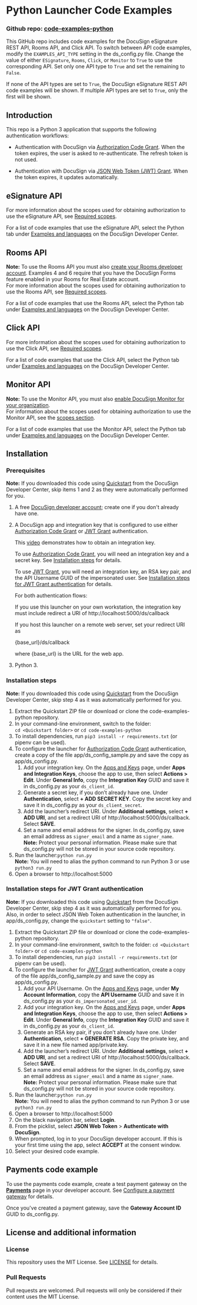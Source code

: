 ﻿# Python Launcher Code Examples

### Github repo: [code-examples-python](./)

This GitHub repo includes code examples for the DocuSign eSignature REST API, Rooms API, and Click API. To switch between API code examples, modify the `EXAMPLES_API_TYPE` setting in the ds_config.py file. Change the value of either `ESignature`, `Rooms`, `Click`, or `Monitor` to `True` to use the corresponding API. Set only one API type to `True` and set the remaining to `False`.

If none of the API types are set to `True`, the DocuSign eSignature REST API code examples will be shown. If multiple API types are set to `True`, only the first will be shown.


## Introduction

This repo is a Python 3 application that supports the following authentication workflows:

* Authentication with DocuSign via [Authorization Code Grant](https://developers.docusign.com/platform/auth/authcode).
When the token expires, the user is asked to re-authenticate. The refresh token is not used.

* Authentication with DocuSign via [JSON Web Token (JWT) Grant](https://developers.docusign.com/platform/auth/jwt/).
When the token expires, it updates automatically.

## eSignature API

For more information about the scopes used for obtaining authorization to use the eSignature API, see [Required scopes](https://developers.docusign.com/docs/esign-rest-api/esign101/auth#required-scopes).

For a list of code examples that use the eSignature API, select the Python tab under [Examples and languages](https://developers.docusign.com/docs/esign-rest-api/how-to/code-launchers#examples-and-languages) on the DocuSign Developer Center.

## Rooms API

**Note:** To use the Rooms API you must also [create your Rooms developer account](https://developers.docusign.com/docs/rooms-api/rooms101/create-account). Examples 4 and 6 require that you have the DocuSign Forms feature enabled in your Rooms for Real Estate account.  
For more information about the scopes used for obtaining authorization to use the Rooms API, see [Required scopes](https://developers.docusign.com/docs/rooms-api/rooms101/auth/). 

For a list of code examples that use the Rooms API, select the Python tab under [Examples and languages](https://developers.docusign.com/docs/rooms-api/how-to/code-launchers#examples-and-languages) on the DocuSign Developer Center.
 
## Click API

For more information about the scopes used for obtaining authorization to use the Click API, see [Required scopes](https://developers.docusign.com/docs/click-api/click101/auth/#required-scopes).

For a list of code examples that use the Click API, select the Python tab under [Examples and languages](https://developers.docusign.com/docs/click-api/how-to/code-launchers#examples-and-languages) on the DocuSign Developer Center.

## Monitor API
**Note:** To use the Monitor API, you must also [enable DocuSign Monitor for your organization](https://developers.docusign.com/docs/monitor-api/how-to/enable-monitor/).   
For information about the scopes used for obtaining authorization to use the Monitor API, see the [scopes section](https://developers.docusign.com/docs/monitor-api/monitor101/auth/).

For a list of code examples that use the Monitor API, select the Python tab under [Examples and languages](https://developers.docusign.com/docs/monitor-api/how-to/code-launchers/#examples-and-languages) on the DocuSign Developer Center.

## Installation

### Prerequisites
**Note:** If you downloaded this code using [Quickstart](https://developers.docusign.com/docs/esign-rest-api/quickstart/) from the DocuSign Developer Center, skip items 1 and 2 as they were automatically performed for you.

1. A free [DocuSign developer account](https://go.docusign.com/o/sandbox/); create one if you don't already have one.
1. A DocuSign app and integration key that is configured to use either [Authorization Code Grant](https://developers.docusign.com/platform/auth/authcode/) or [JWT Grant](https://developers.docusign.com/platform/auth/jwt/) authentication.

   This [video](https://www.youtube.com/watch?v=eiRI4fe5HgM) demonstrates how to obtain an integration key.  
   
   To use [Authorization Code Grant](https://developers.docusign.com/platform/auth/authcode/), you will need an integration key and a secret key. See [Installation steps](#installation-steps) for details.  

   To use [JWT Grant](https://developers.docusign.com/platform/auth/jwt/), you will need an integration key, an RSA key pair, and the API Username GUID of the impersonated user. See [Installation steps for JWT Grant authentication](#installation-steps-for-jwt-grant-authentication) for details.  

   For both authentication flows:  
   
   If you use this launcher on your own workstation, the integration key must include redirect a URI of http://localhost:5000/ds/callback

   If you host this launcher on a remote web server, set your redirect URI as   
   
   {base_url}/ds/callback
   
   where {base_url} is the URL for the web app.

1. Python 3.

### Installation steps

**Note:** If you downloaded this code using [Quickstart](https://developers.docusign.com/docs/esign-rest-api/quickstart/) from the DocuSign Developer Center, skip step 4 as it was automatically performed for you.

1. Extract the Quickstart ZIP file or download or clone the code-examples-python repository.
1. In your command-line environment, switch to the folder:  
   `cd <Quickstart folder>` or `cd code-examples-python`
1. To install dependencies, run  `pip3 install -r requirements.txt`  (or pipenv can be used).
1. To configure the launcher for [Authorization Code Grant](https://developers.docusign.com/platform/auth/authcode/) authentication, create a copy of the file app/ds_config_sample.py and save the copy as app/ds_config.py.
   1. Add your integration key. On the [Apps and Keys](https://admindemo.docusign.com/authenticate?goTo=apiIntegratorKey) page, under **Apps and Integration Keys**, choose the app to use, then select **Actions > Edit**. Under **General Info**, copy the **Integration Key** GUID and save it in ds_config.py as your `ds_client_id`.
   1. Generate a secret key, if you don’t already have one. Under **Authentication**, select **+ ADD SECRET KEY**. Copy the secret key and save it in ds_config.py as your `ds_client_secret`.
   1. Add the launcher’s redirect URI. Under **Additional settings**, select **+ ADD URI**, and set a redirect URI of http://localhost:5000/ds/callback. Select **SAVE**.   
   1. Set a name and email address for the signer. In ds_config.py, save an email address as `signer_email` and a name as `signer_name`.  
**Note:** Protect your personal information. Please make sure that ds_config.py will not be stored in your source code repository.
1. Run the launcher:`python run.py`  
   **Note:** You will need to alias the python command to run Python 3 or use `python3 run.py`
1. Open a browser to http://localhost:5000

### Installation steps for JWT Grant authentication

**Note:** If you downloaded this code using [Quickstart](https://developers.docusign.com/docs/esign-rest-api/quickstart/) from the DocuSign Developer Center, skip step 4 as it was automatically performed for you.  
Also, in order to select JSON Web Token authentication in the launcher, in app/ds_config.py, change the `quickstart` setting to `"false"`.

1. Extract the Quickstart ZIP file or download or clone the code-examples-python repository.
1. In your command-line environment, switch to the folder: `cd <Quickstart folder>` or `cd code-examples-python`
1. To install dependencies, run `pip3 install -r requirements.txt`  (or pipenv can be used).
1. To configure the launcher for [JWT Grant](https://developers.docusign.com/platform/auth/jwt/) authentication, create a copy of the file app/ds_config_sample.py and save the copy as app/ds_config.py.
   1. Add your API Username. On the [Apps and Keys](https://admindemo.docusign.com/authenticate?goTo=apiIntegratorKey) page, under **My Account Information**, copy the **API Username** GUID and save it in ds_config.py as your `ds_impersonated_user_id`.
   1. Add your integration key. On the [Apps and Keys](https://admindemo.docusign.com/authenticate?goTo=apiIntegratorKey) page, under **Apps and Integration Keys**, choose the app to use, then select **Actions > Edit**. Under **General Info**, copy the **Integration Key** GUID and save it in ds_config.py as your `ds_client_id`.
   1. Generate an RSA key pair, if you don’t already have one. Under **Authentication**, select **+ GENERATE RSA**. Copy the private key, and save it in a new file named app/private.key.   
   1. Add the launcher’s redirect URI. Under **Additional settings**, select **+ ADD URI**, and set a redirect URI of http://localhost:5000/ds/callback. Select **SAVE**.   
   1. Set a name and email address for the signer. In ds_config.py, save an email address as `signer_email` and a name as `signer_name`.  
**Note:** Protect your personal information. Please make sure that ds_config.py will not be stored in your source code repository.  
1. Run the launcher:`python run.py`  
   **Note:** You will need to alias the python command to run Python 3 or use `python3 run.py`   
1. Open a browser to http://localhost:5000
1. On the black navigation bar, select **Login**.
1. From the picklist, select **JSON Web Token** > **Authenticate with DocuSign**.
1. When prompted, log in to your DocuSign developer account. If this is your first time using the app, select **ACCEPT** at the consent window. 
3. Select your desired code example.

## Payments code example  

To use the payments code example, create a test payment gateway on the [**Payments**](https://admindemo.docusign.com/authenticate?goTo=payments) page in your developer account. See [Configure a payment gateway](./PAYMENTS_INSTALLATION.md) for details.

Once you've created a payment gateway, save the **Gateway Account ID** GUID to ds_config.py.


## License and additional information  

### License  
This repository uses the MIT License. See [LICENSE](./LICENSE) for details.

### Pull Requests
Pull requests are welcomed. Pull requests will only be considered if their content
uses the MIT License.
